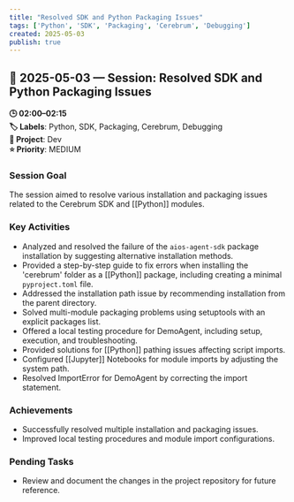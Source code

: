 ```yaml
---
title: "Resolved SDK and Python Packaging Issues"
tags: ['Python', 'SDK', 'Packaging', 'Cerebrum', 'Debugging']
created: 2025-05-03
publish: true
---
```


## 📅 2025-05-03 — Session: Resolved SDK and Python Packaging Issues

**🕒 02:00–02:15**  
**🏷️ Labels**: Python, SDK, Packaging, Cerebrum, Debugging  
**📂 Project**: Dev  
**⭐ Priority**: MEDIUM  


### Session Goal
The session aimed to resolve various installation and packaging issues related to the Cerebrum SDK and [[Python]] modules.

### Key Activities
- Analyzed and resolved the failure of the `aios-agent-sdk` package installation by suggesting alternative installation methods.
- Provided a step-by-step guide to fix errors when installing the 'cerebrum' folder as a [[Python]] package, including creating a minimal `pyproject.toml` file.
- Addressed the installation path issue by recommending installation from the parent directory.
- Solved multi-module packaging problems using setuptools with an explicit packages list.
- Offered a local testing procedure for DemoAgent, including setup, execution, and troubleshooting.
- Provided solutions for [[Python]] pathing issues affecting script imports.
- Configured [[Jupyter]] Notebooks for module imports by adjusting the system path.
- Resolved ImportError for DemoAgent by correcting the import statement.

### Achievements
- Successfully resolved multiple installation and packaging issues.
- Improved local testing procedures and module import configurations.

### Pending Tasks
- Review and document the changes in the project repository for future reference.
